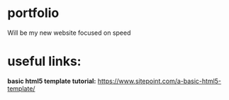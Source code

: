 # portfolio
Will be my new website focused on speed

# useful links:
**basic html5 template tutorial:** https://www.sitepoint.com/a-basic-html5-template/
